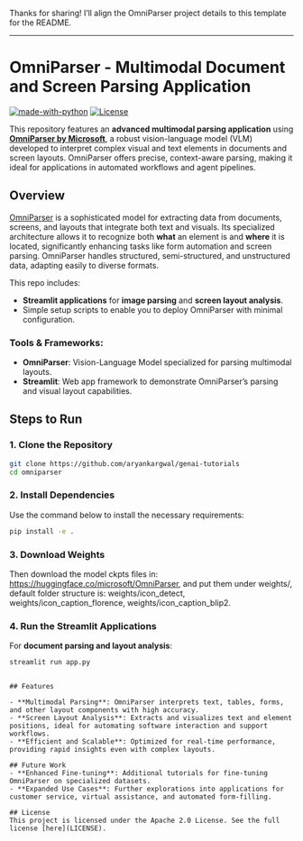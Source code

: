 Thanks for sharing! I’ll align the OmniParser project details to this template for the README.

---

# OmniParser - Multimodal Document and Screen Parsing Application

[![made-with-python](https://img.shields.io/badge/Made%20with-Python-1f425f.svg)](https://www.python.org/)
[![License](https://img.shields.io/badge/License-Apache_2.0-blue.svg)](https://opensource.org/licenses/Apache-2.0)

This repository features an **advanced multimodal parsing application** using **[OmniParser by Microsoft](https://arxiv.org/pdf/2403.19128)**, a robust vision-language model (VLM) developed to interpret complex visual and text elements in documents and screen layouts. OmniParser offers precise, context-aware parsing, making it ideal for applications in automated workflows and agent pipelines.

## Overview

[OmniParser](https://arxiv.org/pdf/2403.19128) is a sophisticated model for extracting data from documents, screens, and layouts that integrate both text and visuals. Its specialized architecture allows it to recognize both **what** an element is and **where** it is located, significantly enhancing tasks like form automation and screen parsing. OmniParser handles structured, semi-structured, and unstructured data, adapting easily to diverse formats.

This repo includes:
- **Streamlit applications** for **image parsing** and **screen layout analysis**.
- Simple setup scripts to enable you to deploy OmniParser with minimal configuration.

### Tools & Frameworks:
- **OmniParser**: Vision-Language Model specialized for parsing multimodal layouts.
- **Streamlit**: Web app framework to demonstrate OmniParser’s parsing and visual layout capabilities.

## Steps to Run

### 1. Clone the Repository
```bash
git clone https://github.com/aryankargwal/genai-tutorials
cd omniparser
```

### 2. Install Dependencies
Use the command below to install the necessary requirements:
```bash
pip install -e .
```

### 3. Download Weights
Then download the model ckpts files in: https://huggingface.co/microsoft/OmniParser, and put them under weights/, default folder structure is: weights/icon_detect, weights/icon_caption_florence, weights/icon_caption_blip2.

### 4. Run the Streamlit Applications

For **document parsing and layout analysis**:
```bash
streamlit run app.py
```
```

## Features

- **Multimodal Parsing**: OmniParser interprets text, tables, forms, and other layout components with high accuracy.
- **Screen Layout Analysis**: Extracts and visualizes text and element positions, ideal for automating software interaction and support workflows.
- **Efficient and Scalable**: Optimized for real-time performance, providing rapid insights even with complex layouts.

## Future Work
- **Enhanced Fine-tuning**: Additional tutorials for fine-tuning OmniParser on specialized datasets.
- **Expanded Use Cases**: Further explorations into applications for customer service, virtual assistance, and automated form-filling.

## License
This project is licensed under the Apache 2.0 License. See the full license [here](LICENSE).